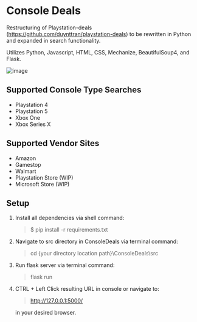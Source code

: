 # Console Deals
Restructuring of Playstation-deals (https://github.com/duynttran/playstation-deals) to be rewritten in Python and expanded in search functionality.

Utilizes Python, Javascript, HTML, CSS, Mechanize, BeautifulSoup4, and Flask.

![image](https://user-images.githubusercontent.com/65418762/117588722-51bfd500-b0f3-11eb-91cf-c41ef7faad81.png)

## Supported Console Type Searches
- Playstation 4
- Playstation 5
- Xbox One
- Xbox Series X

## Supported Vendor Sites
- Amazon
- Gamestop
- Walmart
- Playstation Store (WIP)
- Microsoft Store (WIP)

## Setup
1. Install all dependencies via shell command:

    > $ pip install -r requirements.txt

2. Navigate to src directory in ConsoleDeals via terminal command:

    > cd {your directory location path}\ConsoleDeals\src

3. Run flask server via terminal command:

    > flask run

4. CTRL + Left Click resulting URL in console or navigate to:

    > http://127.0.0.1:5000/

   in your desired browser.
